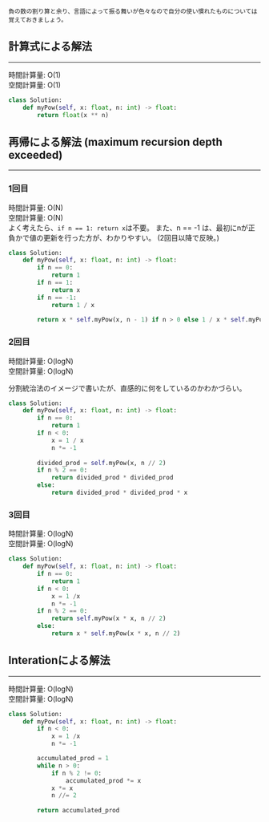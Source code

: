 ```
負の数の割り算と余り、言語によって振る舞いが色々なので自分の使い慣れたものについては覚えておきましょう。
```

## 計算式による解法
---
時間計算量: O(1)<br>
空間計算量: O(1)<br>
```python
class Solution:
    def myPow(self, x: float, n: int) -> float:
        return float(x ** n)
```

## 再帰による解法 (maximum recursion depth exceeded)
---

### 1回目
時間計算量: O(N)<br>
空間計算量: O(N)<br>
よく考えたら、```if n == 1: return x```は不要。
また、n == -1 は、最初にnが正負かで値の更新を行った方が、わかりやすい。
(2回目以降で反映。)

```python
class Solution:
    def myPow(self, x: float, n: int) -> float:
        if n == 0:
            return 1
        if n == 1:
            return x
        if n == -1:
            return 1 / x
 
        return x * self.myPow(x, n - 1) if n > 0 else 1 / x * self.myPow(x, n + 1)
```

### 2回目
時間計算量: O(logN)<br>
空間計算量: O(logN)<br>

分割統治法のイメージで書いたが、直感的に何をしているのかわかづらい。
```python
class Solution:
    def myPow(self, x: float, n: int) -> float:
        if n == 0:
            return 1
        if n < 0:
            x = 1 / x
            n *= -1
        
        divided_prod = self.myPow(x, n // 2)
        if n % 2 == 0:
            return divided_prod * divided_prod
        else:
            return divided_prod * divided_prod * x
```

### 3回目
時間計算量: O(logN)<br>
空間計算量: O(logN)<br>
```python
class Solution:
    def myPow(self, x: float, n: int) -> float:
        if n == 0:
            return 1
        if n < 0:
            x = 1 /x
            n *= -1
        if n % 2 == 0:
            return self.myPow(x * x, n // 2)  
        else:
            return x * self.myPow(x * x, n // 2)
```



## Interationによる解法
---
時間計算量: O(logN)<br>
空間計算量: O(logN)<br>
```python
class Solution:
    def myPow(self, x: float, n: int) -> float:
        if n < 0:
            x = 1 /x
            n *= -1

        accumulated_prod = 1 
        while n > 0:
            if n % 2 != 0:
                accumulated_prod *= x
            x *= x
            n //= 2
            
        return accumulated_prod
```
